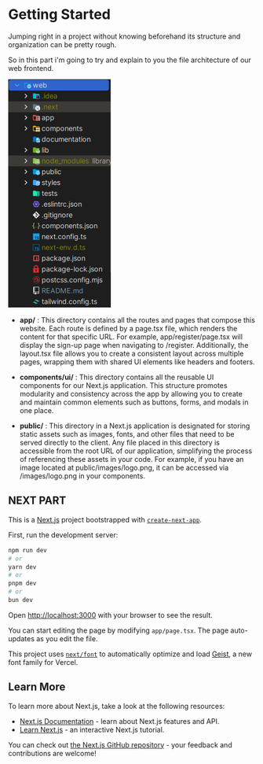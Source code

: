 

# Getting Started
Jumping right in a project without knowing beforehand its structure and organization can be pretty rough.

So in this part i'm going to try and explain to you the file architecture of our web frontend.


![fileArchi](documentation/fileArchi.png)

- **app/** : This directory contains all the routes and pages that compose this website. 
Each route is defined by a page.tsx file, which renders the content for that specific URL. 
For example, app/register/page.tsx will display the sign-up page when navigating to /register. 
Additionally, the layout.tsx file allows you to create a consistent layout across multiple pages, wrapping them with shared UI elements like headers and footers. 


- **components/ui/** : This directory contains all the reusable UI components for our Next.js application. 
This structure promotes modularity and consistency across the app by allowing you to create and maintain common elements such as buttons, forms, and modals in one place.


- **public/** : This directory in a Next.js application is designated for storing static assets such as images, fonts, and other files that need to be served directly to the client. 
Any file placed in this directory is accessible from the root URL of our application, simplifying the process of referencing these assets in your code. 
For example, if you have an image located at public/images/logo.png, it can be accessed via /images/logo.png in your components.


## NEXT PART

This is a [Next.js](https://nextjs.org) project bootstrapped with [`create-next-app`](https://nextjs.org/docs/app/api-reference/cli/create-next-app).

First, run the development server:

```bash
npm run dev
# or
yarn dev
# or
pnpm dev
# or
bun dev
```

Open [http://localhost:3000](http://localhost:3000) with your browser to see the result.

You can start editing the page by modifying `app/page.tsx`. The page auto-updates as you edit the file.

This project uses [`next/font`](https://nextjs.org/docs/app/building-your-application/optimizing/fonts) to automatically optimize and load [Geist](https://vercel.com/font), a new font family for Vercel.

## Learn More

To learn more about Next.js, take a look at the following resources:

- [Next.js Documentation](https://nextjs.org/docs) - learn about Next.js features and API.
- [Learn Next.js](https://nextjs.org/learn) - an interactive Next.js tutorial.

You can check out [the Next.js GitHub repository](https://github.com/vercel/next.js) - your feedback and contributions are welcome!

